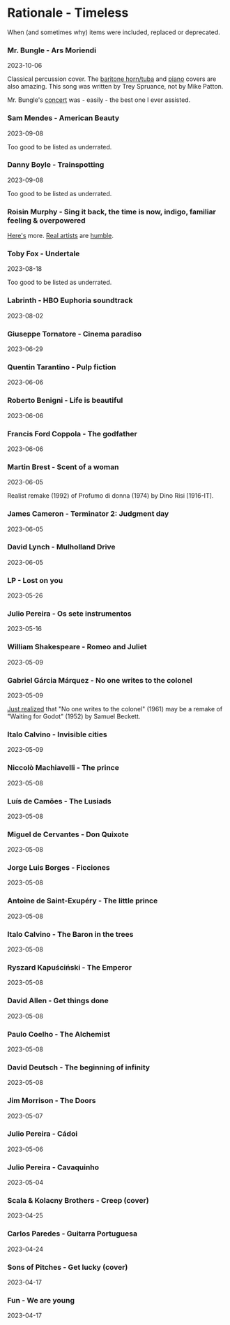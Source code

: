 # Rationale - Timeless

When (and sometimes why) items were included, replaced or deprecated.

### Mr. Bungle - Ars Moriendi

2023-10-06

Classical percussion cover. The [baritone horn/tuba](https://www.youtube.com/watch?v=rC2O6VUGuKs) and [piano](https://www.youtube.com/watch?v=n8LX9PADTrE) covers are also amazing. This song was written by Trey Spruance, not by Mike Patton.

Mr. Bungle's [concert](https://www.youtube.com/watch?v=0wVGbhunXx4) was - easily - the best one I ever assisted.

### Sam Mendes - American Beauty

2023-09-08

Too good to be listed as underrated.

### Danny Boyle - Trainspotting

2023-09-08

Too good to be listed as underrated.

### Roisin Murphy - Sing it back, the time is now, indigo, familiar feeling & overpowered

[Here's](https://www.youtube.com/watch?v=YYQ6wAmHo-w) more. [Real artists](https://www.youtube.com/watch?v=z9u0-3H4I4o) are [humble](https://www.youtube.com/watch?v=Cq1mn7nllTQ). 

### Toby Fox - Undertale

2023-08-18

Too good to be listed as underrated.

### Labrinth - HBO Euphoria soundtrack

2023-08-02

### Giuseppe Tornatore - Cinema paradiso

2023-06-29

### Quentin Tarantino - Pulp fiction

2023-06-06

### Roberto Benigni - Life is beautiful

2023-06-06

### Francis Ford Coppola - The godfather

2023-06-06

### Martin Brest - Scent of a woman

2023-06-05

Realist remake (1992) of Profumo di donna (1974) by Dino Risi [1916-IT].

### James Cameron - Terminator 2: Judgment day

2023-06-05

### David Lynch - Mulholland Drive

2023-06-05

### LP - Lost on you

2023-05-26

### Julio Pereira - Os sete instrumentos

2023-05-16

### William Shakespeare - Romeo and Juliet

2023-05-09

### Gabriel Gárcia Márquez - No one writes to the colonel

2023-05-09

[Just realized](https://www.thefreelibrary.com/THE+ETERNAL+WAIT+FOR+%22GODOT%22+IN+GARCIA+MARQUEZ%27S+%22NO+ONE+WRITES+TO...-a0626843754) that "No one writes to the colonel" (1961) may be a remake of "Waiting for Godot" (1952) by Samuel Beckett.

### Italo Calvino - Invisible cities

2023-05-09

### Niccolò Machiavelli - The prince

2023-05-08

### Luís de Camões - The Lusiads

2023-05-08

### Miguel de Cervantes - Don Quixote

2023-05-08

### Jorge Luis Borges - Ficciones

2023-05-08

### Antoine de Saint-Exupéry - The little prince

2023-05-08

### Italo Calvino - The Baron in the trees

2023-05-08

### Ryszard Kapuściński - The Emperor

2023-05-08

### David Allen - Get things done

2023-05-08

### Paulo Coelho - The Alchemist

2023-05-08

### David Deutsch - The beginning of infinity

2023-05-08

### Jim Morrison - The Doors

2023-05-07

### Julio Pereira - Cádoi

2023-05-06

### Julio Pereira - Cavaquinho

2023-05-04

### Scala & Kolacny Brothers - Creep (cover)

2023-04-25

### Carlos Paredes - Guitarra Portuguesa

2023-04-24

### Sons of Pitches - Get lucky (cover)

2023-04-17

### Fun - We are young

2023-04-17